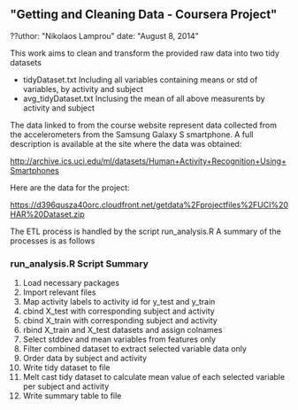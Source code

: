 
## "Getting and Cleaning Data - Coursera Project"
??uthor: "Nikolaos Lamprou"
date: "August 8, 2014"


This work aims to clean and transform the provided raw data into two tidy datasets
- tidyDataset.txt   Including all variables containing means or std of variables, by activity and subject
- avg_tidyDataset.txt   Inclusing the mean of all above measurents by activity and subject

The data linked to from the course website represent data collected from the accelerometers from the Samsung Galaxy S smartphone. A full description is available at the site where the data was obtained:

<http://archive.ics.uci.edu/ml/datasets/Human+Activity+Recognition+Using+Smartphones>

Here are the data for the project:

<https://d396qusza40orc.cloudfront.net/getdata%2Fprojectfiles%2FUCI%20HAR%20Dataset.zip>

The ETL process is handled by the script run_analysis.R
A summary of the processes is as follows

### run_analysis.R Script Summary

1. Load necessary packages
2. Import relevant files
3. Map activity labels to activity id for y_test and y_train
4. cbind X_test with corresponding subject and activity
5. cbind X_train with corresponding subject and activity
6. rbind X_train and X_test datasets and assign colnames
7. Select stddev and mean variables from features only
8. Filter combined dataset to extract selected variable data only
9. Order data by subject and activity
10. Write tidy dataset to file
11. Melt cast tidy dataset to calculate mean value of each selected variable per subject and activity
11. Write summary table to file
